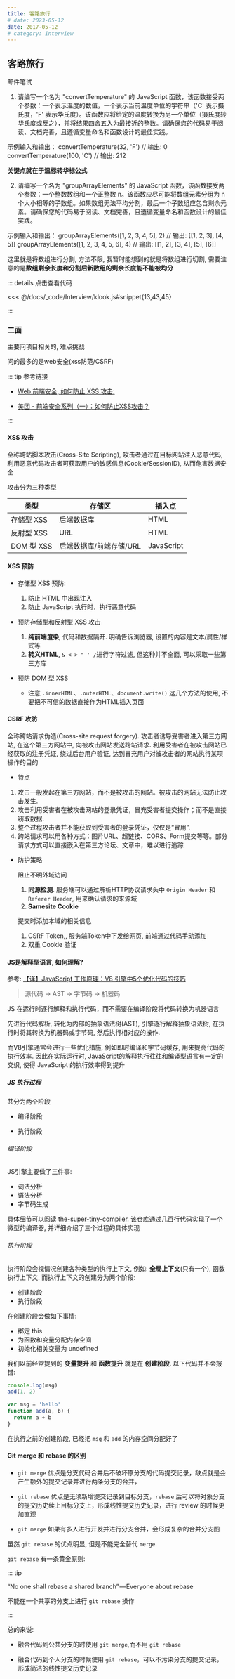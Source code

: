 ```yaml
---
title: 客路旅行
# date: 2023-05-12
date: 2017-05-12
# category: Interview
---
```


## 客路旅行

邮件笔试

1. 请编写一个名为 "convertTemperature" 的 JavaScript 函数，该函数接受两个参数：一个表示温度的数值，一个表示当前温度单位的字符串（'C' 表示摄氏度，'F' 表示华氏度）。该函数应将给定的温度转换为另一个单位（摄氏度转华氏度或反之），并将结果四舍五入为最接近的整数。请确保您的代码易于阅读、文档完善，且遵循变量命名和函数设计的最佳实践。

示例输入和输出：
convertTemperature(32, 'F') // 输出: 0
convertTemperature(100, 'C') // 输出: 212

**关键点就在于温标转华标公式**

2. 请编写一个名为 "groupArrayElements" 的 JavaScript 函数，该函数接受两个参数：一个整数数组和一个正整数 n。该函数应尽可能将数组元素分组为 n 个大小相等的子数组。如果数组无法平均分割，最后一个子数组应包含剩余元素。请确保您的代码易于阅读、文档完善，且遵循变量命名和函数设计的最佳实践。

示例输入和输出：
groupArrayElements([1, 2, 3, 4, 5], 2) // 输出: [[1, 2, 3], [4, 5]]
groupArrayElements([1, 2, 3, 4, 5, 6], 4) // 输出: [[1, 2], [3, 4], [5], [6]]

这里就是将数组进行分割, 方法不限, 我暂时能想到的就是将数组进行切割, 需要注意的是**数组剩余长度和分割后新数组的剩余长度能不能被均分**

::: details 点击查看代码

<<< @/docs/_code/Interview/klook.js#snippet{13,43,45}

:::


### 二面

主要问项目相关的, 难点挑战

问的最多的是web安全(xss防范/CSRF)

::: tip 参考链接

- [Web 前端安全, 如何防止 XSS 攻击: ](https://www.arryblog.com/interview/advanced/security-xss.html)

- [美团 - 前端安全系列（一）：如何防止XSS攻击？](https://tech.meituan.com/2018/09/27/fe-security.html)

:::


#### XSS 攻击

全称跨站脚本攻击(Cross-Site Scripting), 攻击者通过在目标网站注入恶意代码, 利用恶意代码攻击者可获取用户的敏感信息(Cookie/SessionID), 从而危害数据安全

攻击分为三种类型

| 类型 | 存储区 | 插入点
| - | - | -
| 存储型 XSS | 后端数据库 | HTML
| 反射型 XSS | URL | HTML
| DOM 型 XSS | 后端数据库/前端存储/URL | JavaScript

#### XSS 预防

- 存储型 XSS 预防:

  1. 防止 HTML 中出现注入
  2. 防止 JavaScript 执行时，执行恶意代码

- 预防存储型和反射型 XSS 攻击

  1. **纯前端渲染**, 代码和数据隔开. 明确告诉浏览器, 设置的内容是文本/属性/样式等
  2. **转义HTML**, `& < > " ' /`进行字符过滤, 但这种并不全面, 可以采取一些第三方库

- 预防 DOM 型 XSS

  - 注意 `.innerHTML`、`.outerHTML`、`document.write()` 这几个方法的使用, 不要把不可信的数据直接作为HTML插入页面


#### CSRF 攻防

全称跨站请求伪造(Cross-site request forgery). 攻击者诱导受害者进入第三方网站, 在这个第三方网站中, 向被攻击网站发送跨站请求. 利用受害者在被攻击网站已经获取的注册凭证, 绕过后台用户验证, 达到冒充用户对被攻击者的网站执行某项操作的目的

- 特点

1. 攻击一般发起在第三方网站，而不是被攻击的网站。被攻击的网站无法防止攻击发生.
2. 攻击利用受害者在被攻击网站的登录凭证，冒充受害者提交操作；而不是直接窃取数据.
3. 整个过程攻击者并不能获取到受害者的登录凭证，仅仅是“冒用”.
4. 跨站请求可以用各种方式：图片URL、超链接、CORS、Form提交等等。部分请求方式可以直接嵌入在第三方论坛、文章中，难以进行追踪

- 防护策略

  阻止不明外域访问

  1. **同源检测**. 服务端可以通过解析HTTP协议请求头中 `Origin Header` 和 `Referer Header`, 用来确认请求的来源域
  2. **Samesite Cookie**

  提交时添加本域的相关信息

  1. CSRF Token,, 服务端Token中下发给网页, 前端通过代码手动添加
  2. 双重 Cookie 验证


#### JS是解释型语言, 如何理解?

参考: [【译】JavaScript 工作原理：V8 引擎中5个优化代码的技巧](https://lyn-ho.github.io/posts/4d26265b/)

> 源代码 -> AST -> 字节码 -> 机器码

JS 在运行时逐行解释和执行代码，而不需要在编译阶段将代码转换为机器语言

先进行代码解析, 转化为内部的抽象语法树(AST), 引擎逐行解释抽象语法树, 在执行时将其转换为机器码或字节码, 然后执行相对应的操作.

而V8引擎通常会进行一些优化措施, 例如即时编译和字节码缓存, 用来提高代码的执行效率. 因此在实际运行时, JavaScript的解释执行往往和编译型语言有一定的交织, 使得 JavaScript 的执行效率得到提升

##### JS 执行过程

<!-- refs: 
  - https://mp.weixin.qq.com/s/WFHUPPuJrW3JJXUm8CTJPQ
  - https://zhuanlan.zhihu.com/p/466773898 -->

  共分为两个阶段

  - 编译阶段

  - 执行阶段

###### 编译阶段

JS引擎主要做了三件事:

- 词法分析
- 语法分析
- 字节码生成

具体细节可以阅读 [the-super-tiny-compiler](https://github.com/jamiebuilds/the-super-tiny-compiler). 该仓库通过几百行代码实现了一个微型的编译器, 并详细介绍了三个过程的具体实现

###### 执行阶段

执行阶段会视情况创建各种类型的执行上下文, 例如: **全局上下文**(只有一个), 函数执行上下文. 而执行上下文的创建分为两个阶段:

- 创建阶段
- 执行阶段

在创建阶段会做如下事情:

- 绑定 this
- 为函数和变量分配内存空间
- 初始化相关变量为 undefined

我们以前经常提到的 **变量提升** 和 **函数提升** 就是在 **创建阶段**. 以下代码并不会报错:

```js
console.log(msg)
add(1, 2)

var msg = 'hello'
function add(a, b) {
  return a + b
}
```

在执行之前的创建阶段, 已经把 `msg` 和 `add` 的内存空间分配好了

#### Git merge 和 rebase 的区别

<!-- refs:
  - [【Git】：git rebase和git merge有什么区别？](https://joyohub.com/2020/04/06/git-rebase/)
-->

- `git merge` 优点是分支代码合并后不破坏原分支的代码提交记录，缺点就是会产生额外的提交记录并进行两条分支的合并，

- `git rebase` 优点是无须新增提交记录到目标分支，`rebase` 后可以将对象分支的提交历史续上目标分支上，形成线性提交历史记录，进行 review 的时候更加直观

- `git merge` 如果有多人进行开发并进行分支合并，会形成复杂的合并分支图

虽然 `git rebase` 的优点明显, 但是不能完全替代 `merge`.

`git rebase` 有一条黄金原则: 

::: tip

“No one shall rebase a shared branch” — Everyone about rebase

不能在一个共享的分支上进行 `git rebase` 操作

:::

总的来说:

- 融合代码到公共分支的时使用 `git merge`,而不用 `git rebase`

- 融合代码到个人分支的时候使用 `git rebase`，可以不污染分支的提交记录，形成简洁的线性提交历史记录
